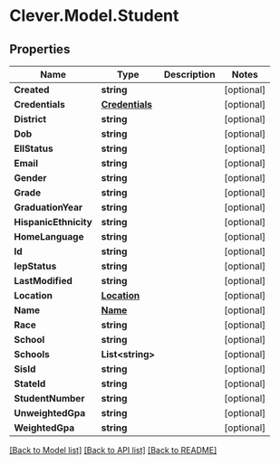 # Clever.Model.Student
## Properties

Name | Type | Description | Notes
------------ | ------------- | ------------- | -------------
**Created** | **string** |  | [optional] 
**Credentials** | [**Credentials**](Credentials.md) |  | [optional] 
**District** | **string** |  | [optional] 
**Dob** | **string** |  | [optional] 
**EllStatus** | **string** |  | [optional] 
**Email** | **string** |  | [optional] 
**Gender** | **string** |  | [optional] 
**Grade** | **string** |  | [optional] 
**GraduationYear** | **string** |  | [optional] 
**HispanicEthnicity** | **string** |  | [optional] 
**HomeLanguage** | **string** |  | [optional] 
**Id** | **string** |  | [optional] 
**IepStatus** | **string** |  | [optional] 
**LastModified** | **string** |  | [optional] 
**Location** | [**Location**](Location.md) |  | [optional] 
**Name** | [**Name**](Name.md) |  | [optional] 
**Race** | **string** |  | [optional] 
**School** | **string** |  | [optional] 
**Schools** | **List&lt;string&gt;** |  | [optional] 
**SisId** | **string** |  | [optional] 
**StateId** | **string** |  | [optional] 
**StudentNumber** | **string** |  | [optional] 
**UnweightedGpa** | **string** |  | [optional] 
**WeightedGpa** | **string** |  | [optional] 

[[Back to Model list]](../README.md#documentation-for-models) [[Back to API list]](../README.md#documentation-for-api-endpoints) [[Back to README]](../README.md)

